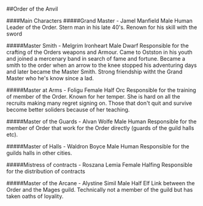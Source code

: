 ##Order of the Anvil

####Main Characters
#####Grand Master - Jamel Manfield
Male Human
Leader of the Order. Stern man in his late 40's. Renown for his skill with the sword

#####Master Smith - Melgrim Ironheart
Male Dwarf
Responsible for the crafting of the Orders weapons and Armour. Came to Ostston in his youth and joined a mercenary band in search of fame and fortune. Became a smith to the order when an arrow to the knee stopped his adventuring days and later became the Master Smith. Strong friendship witht the Grand Master who he's know since a lad.

#####Master at Arms - Foligu
Female Half Orc
Responsible for the training of member of the Order. Known for her temper. She is hard on all the recruits making many regret signing on. Those that don't quit and survive become better soliders because of her teaching.

#####Master of the Guards - Alvan Wolfe
Male Human
Responsible for the member of Order that work for the Order directly (guards of the guild halls etc). 

#####Master of Halls - Waldron Boyce
Male Human
Responsible for the guilds halls in other cities.

#####Mistress of contracts - Roszana Lemia
Female Halfing
Responsible for the distribution of contracts

#####Master of the Arcane - Alystine Simil
Male Half Elf
Link between the Order and the Mages guild. Technically not a member of the guild but has taken oaths of loyality.
